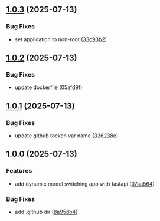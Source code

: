 ## [1.0.3](https://github.com/nishaero/dynamic-llm-serving/compare/v1.0.2...v1.0.3) (2025-07-13)

### Bug Fixes

* set application to non-root ([33c93b2](https://github.com/nishaero/dynamic-llm-serving/commit/33c93b2ba0b86c8446d4b9b94cec3b814caed14a))

## [1.0.2](https://github.com/nishaero/dynamic-llm-serving/compare/v1.0.1...v1.0.2) (2025-07-13)

### Bug Fixes

* update dockerfile ([05afd9f](https://github.com/nishaero/dynamic-llm-serving/commit/05afd9f237e555060b54e9a73ca3d30f5fd94a25))

## [1.0.1](https://github.com/nishaero/dynamic-llm-serving/compare/v1.0.0...v1.0.1) (2025-07-13)

### Bug Fixes

* update github tocken var name ([336238e](https://github.com/nishaero/dynamic-llm-serving/commit/336238e873167384977666b613ef4f7a44107c0f))

## 1.0.0 (2025-07-13)

### Features

* add dynamic model switching app with fastapi ([07aa564](https://github.com/nishaero/dynamic-llm-serving/commit/07aa5647106143a1b7b0d01fc006a6284a1804c6))

### Bug Fixes

* add .github dir ([8a95db4](https://github.com/nishaero/dynamic-llm-serving/commit/8a95db41b948864357a7c5a55872a3bee70e8331))
